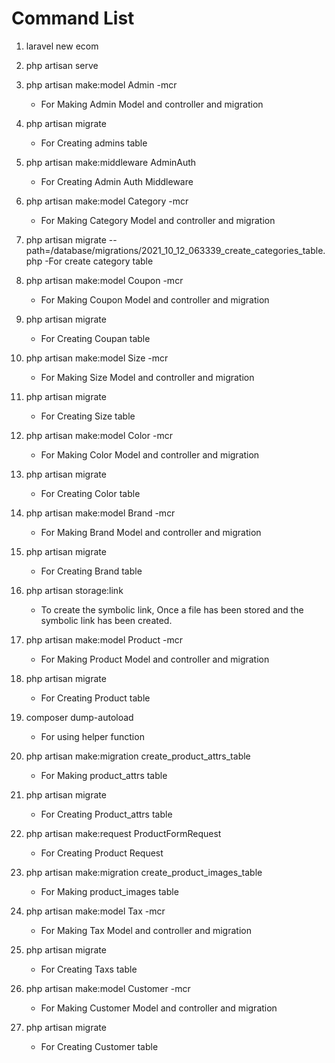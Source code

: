 # Command List

1. laravel new ecom

2. php artisan serve

3. php artisan make:model Admin -mcr
    - For Making Admin Model and controller and migration
4. php artisan migrate
    - For Creating admins table
5. php artisan make:middleware AdminAuth
    - For Creating Admin Auth Middleware
6. php artisan make:model Category -mcr
    - For Making Category Model and controller and migration
7. php artisan migrate --path=/database/migrations/2021_10_12_063339_create_categories_table.php
   -For create category table
8. php artisan make:model Coupon -mcr
    - For Making Coupon Model and controller and migration
9. php artisan migrate
    - For Creating Coupan table
10. php artisan make:model Size -mcr
    - For Making Size Model and controller and migration
11. php artisan migrate
    - For Creating Size table
12. php artisan make:model Color -mcr
    - For Making Color Model and controller and migration
13. php artisan migrate
    - For Creating Color table
14. php artisan make:model Brand -mcr
    - For Making Brand Model and controller and migration
15. php artisan migrate
    - For Creating Brand table
16. php artisan storage:link
    - To create the symbolic link, Once a file has been stored and the symbolic link has been created.
17. php artisan make:model Product -mcr
    - For Making Product Model and controller and migration
18. php artisan migrate
    - For Creating Product table
19. composer dump-autoload
    - For using helper function
20. php artisan make:migration create_product_attrs_table
    - For Making product_attrs table
21. php artisan migrate
    - For Creating Product_attrs table
22. php artisan make:request ProductFormRequest
    - For Creating Product Request
23. php artisan make:migration create_product_images_table
    - For Making product_images table
24. php artisan make:model Tax -mcr
    - For Making Tax Model and controller and migration
25. php artisan migrate
    - For Creating Taxs table
26. php artisan make:model Customer -mcr
    - For Making Customer Model and controller and migration
27. php artisan migrate
    - For Creating Customer table

